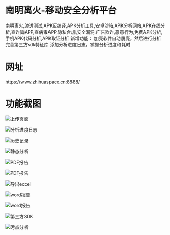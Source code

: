 # 南明离火-移动安全分析平台
南明离火,渗透测试,APK反编译,APK分析工具,安卓沙箱,APK分析网站,APK在线分析,查诈骗APP,查病毒APP,隐私合规,安全漏洞,广告欺诈,恶意行为,免费APK分析,手机APK代码分析,APK取证分析
新增功能：
  加壳软件自动脱壳，然后进行分析
  完善第三方sdk特征库
  添加分析进度日志，掌握分析进度和耗时

# 网址
https://www.zhihuaspace.cn:8888/


# 功能截图

![上传页面](https://raw.githubusercontent.com/ohyeah521/Android_NMLH/main/img/1.jpg)

![分析进度日志](https://raw.githubusercontent.com/ohyeah521/Android_NMLH/main/img/13.jpg)

![历史记录](https://raw.githubusercontent.com/ohyeah521/Android_NMLH/main/img/2.jpg)

![静态分析](https://raw.githubusercontent.com/ohyeah521/Android_NMLH/main/img/3.jpg)

![PDF报告](https://raw.githubusercontent.com/ohyeah521/Android_NMLH/main/img/4.jpg)

![PDF报告](https://raw.githubusercontent.com/ohyeah521/Android_NMLH/main/img/5.jpg)

![导出excel](https://raw.githubusercontent.com/ohyeah521/Android_NMLH/main/img/6.jpg)

![word报告](https://raw.githubusercontent.com/ohyeah521/Android_NMLH/main/img/7.jpg)

![word报告](https://raw.githubusercontent.com/ohyeah521/Android_NMLH/main/img/8.jpg)


![第三方SDK](https://raw.githubusercontent.com/ohyeah521/Android_NMLH/main/img/12.jpg)

![污点分析](https://raw.githubusercontent.com/ohyeah521/Android_NMLH/main/img/11.jpg)


